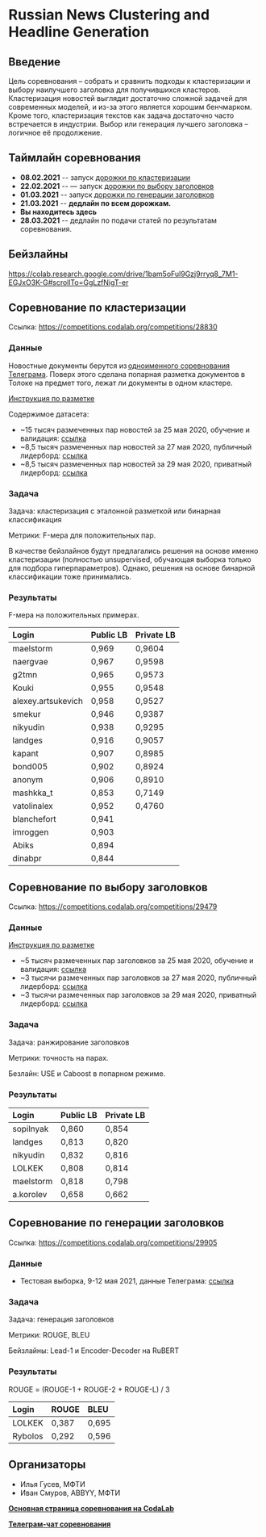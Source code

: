 # Russian News Сlustering and Headline Generation

## Введение
Цель соревнования – собрать и сравнить подходы к кластеризации и выбору наилучшего заголовка для получившихся кластеров. Кластеризация новостей выглядит достаточно сложной задачей для современных моделей, и из-за этого является хорошим бенчмарком. Кроме того, кластеризация текстов как задача достаточно часто встречается в индустрии. Выбор или генерация лучшего заголовка – логичное её продолжение.

## Таймлайн соревнования
* **08.02.2021** -- запуск [дорожки по кластеризации](https://competitions.codalab.org/competitions/28830)
* **22.02.2021** -- — запуск [дорожки по выбору заголовков](https://competitions.codalab.org/competitions/29479)
* **01.03.2021**  -- запуск [дорожки по генерации заголовков](https://competitions.codalab.org/competitions/29905)
* **21.03.2021** -- **дедлайн по всем дорожкам.**
* **Вы находитесь здесь**
* **28.03.2021** -- дедлайн по подачи статей по результатам соревнования.

## Бейзлайны

https://colab.research.google.com/drive/1bam5oFul9Gzj9rryq8_7M1-EGJxO3K-G#scrollTo=GgLzfNigT-er

## Соревнование по кластеризации
Ссылка: https://competitions.codalab.org/competitions/28830
### Данные

Новостные документы берутся из [одноименного соревнования Телеграма](https://contest.com/docs/data_clustering2/ru). Поверх этого сделана попарная разметка документов в Толоке на предмет того, лежат ли документы в одном кластере.

[Инструкция по разметке](https://ilyagusev.github.io/purano/clustering_instruction.html)

Содержимое датасета: 
* ~15 тысяч размеченных пар новостей за 25 мая 2020, обучение и валидация: [ссылка](https://www.dropbox.com/s/8lu6dw8zcrn840j/ru_clustering_0525_urls.tsv)
* ~8,5 тысяч размеченных пар новостей за 27 мая 2020, публичный лидерборд: [ссылка](https://www.dropbox.com/s/3yh5ii20ijfbtb6/ru_clustering_0527_urls_final.tsv)
* ~8,5 тысяч размеченных пар новостей за 29 мая 2020, приватный лидерборд: [ссылка](https://www.dropbox.com/s/reria9xlfvj17a2/ru_clustering_0529_urls_final.tsv)

### Задача
Задача: кластеризация с эталонной разметкой или бинарная классификация

Метрики: F-мера для положительных пар.

В качестве бейзлайнов будут предлагались решения на основе именно кластеризации (полностью unsupervised, обучающая выборка только для подбора гиперпараметров). Однако, решения на основе бинарной классификации тоже принимались.

### Результаты

F-мера на положительных примерах.

| Login	             | Public LB | Private LB |
|:-------------------|:----------|:-----------|
| maelstorm          | 0,969     | 0,9604     |
| naergvae           | 0,967     | 0,9598     |
| g2tmn	             | 0,965     | 0,9573     |
| Kouki	             | 0,955     | 0,9548     |
| alexey.artsukevich | 0,958     | 0,9527     |
| smekur	           | 0,946     | 0,9387     |
| nikyudin	         | 0,938     | 0,9295     |
| landges	           | 0,916     | 0,9057     |
| kapant	           | 0,907     | 0,8985     |
| bond005	           | 0,902     | 0,8924     |
| anonym	           | 0,906     | 0,8910     |
| mashkka_t	         | 0,853     | 0,7149     |
| vatolinalex	       | 0,952     | 0,4760     |
| blanchefort	       | 0,941     |	          |
| imroggen	         | 0,903     |		        |
| Abiks	             | 0,894     |		        |
| dinabpr	           | 0,844     |		        |

## Соревнование по выбору заголовков

Ссылка: https://competitions.codalab.org/competitions/29479

### Данные
[Инструкция по разметке](https://ilyagusev.github.io/purano/selection_instruction.html)

* ~5 тысяч размеченных пар заголовков за 25 мая 2020, обучение и валидация: [ссылка](https://www.dropbox.com/s/jpcwryaeszqtrf9/titles_markup_0525_urls.tsv)
* ~3 тысячи размеченных пар заголовков за 27 мая 2020, публичный лидерборд: [ссылка](https://www.dropbox.com/s/jfa1b1xxw24znr9/titles_markup_0527_urls.tsv)
* ~3 тысячи размеченных пар заголовков за 29 мая 2020, приватный лидерборд: [ссылка](https://www.dropbox.com/s/qyegrt8oj2wn686/titles_markup_0529_urls.tsv)

### Задача
Задача: ранжирование заголовков

Метрики: точность на парах.

Безлайн: USE и Caboost в попарном режиме.

### Результаты

| Login	             | Public LB | Private LB |
|:-------------------|:----------|:-----------|
| sopilnyak          | 0,860     | 0,854      |
| landges            | 0,813	   | 0,820      |
| nikyudin           | 0,832	   | 0,816      |
| LOLKEK             | 0,808	   | 0,814      |
| maelstorm          | 0,818	   | 0,798      |
| a.korolev          | 0,658	   | 0,662      |

## Соревнование по генерации заголовков

Ссылка: https://competitions.codalab.org/competitions/29905

### Данные
* Тестовая выборка, 9-12 мая 2021, данные Телеграма: [ссылка](https://www.dropbox.com/s/9vlf6plbjqpbmea/headline_generation_answers.jsonl.tar.gz)

### Задача
Задача: генерация заголовков

Метрики: ROUGE, BLEU

Бейзлайны: Lead-1 и Encoder-Decoder на RuBERT

### Результаты

ROUGE = (ROUGE-1 + ROUGE-2 + ROUGE-L) / 3

| Login	  | ROUGE   | BLEU  |
|:--------|:--------|:------|
| LOLKEK  |	0,387	  | 0,695 |
| Rybolos |	0,292	  | 0,596 |

## Организаторы
* Илья Гусев, МФТИ
* Иван Смуров, ABBYY, МФТИ

[**Основная страница соревнования на CodaLab**](https://competitions.codalab.org/competitions/28830#learn_the_details)

[**Телеграм-чат соревнования**](https://t.me/dialogue_clustering)



